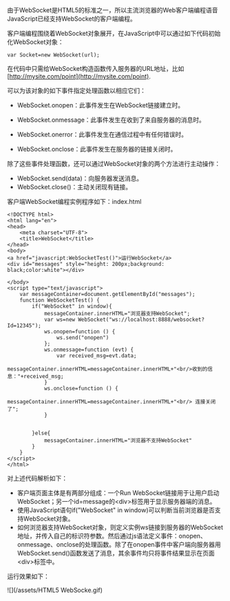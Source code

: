 由于WebSocket是HTML5的标准之一，所以主流浏览器的Web客户端编程语音JavaScript已经支持WebSocket的客户端编程。

客户端编程围绕着WebSocket对象展开，在JavaScript中可以通过如下代码初始化WebSocket对象：

```
var Socket=new WebSocket(url);
```

在代码中只需给WebSocket构造函数传入服务器的URL地址，比如[http://mysite.com/point](http://mysite.com/point).

可以为该对象的如下事件指定处理函数以相应它们：

* WebSocket.onopen：此事件发生在WebSocket链接建立时。
* WebSocket.onmessage：此事件发生在收到了来自服务器的消息时。
* WebSocket.onerror：此事件发生在通信过程中有任何错误时。

* WebSocket.onclose：此事件发生在服务器的链接关闭时。

除了这些事件处理函数，还可以通过WebSocket对象的两个方法进行主动操作：

* WebSocket.send\(data\)：向服务器发送消息。
* WebSocket.close\(\)：主动关闭现有链接。

客户端WebSocket编程实例程序如下：index.html

```
<!DOCTYPE html>
<html lang="en">
<head>
    <meta charset="UTF-8">
    <title>WebSocket</title>
</head>
<body>
<a href="javascript:WebSocketTest()">运行WebSocket</a>
<div id="messages" style="height: 200px;background: black;color:white"></div>

</body>
<script type="text/javascript">
    var messageContainer=document.getElementById("messages");
    function WebSocketTest() {
        if("WebSocket" in window){
            messageContainer.innerHTML="浏览器支持WebSocket";
            var ws=new WebSocket("ws://localhost:8888/websocket?Id=12345");
            ws.onopen=function () {
                ws.send("onopen")
            };
            ws.onmessage=function (evt) {
                var received_msg=evt.data;
                messageContainer.innerHTML=messageContainer.innerHTML+"<br/>收到的信息："+received_msg;
            }
            ws.onclose=function () {
                messageContainer.innerHTML=messageContainer.innerHTML+"<br/> 连接关闭了";
            }


        }else{
            messageContainer.innerHTML="浏览器不支持WebSocket"
        }
    }
</script>
</html>
```

对上述代码解析如下：

* 客户端页面主体是有两部分组成：一个Run WebSocket链接用于让用户启动WebSocket；另一个id=message的&lt;div&gt;标签用于显示服务器端的消息。
* 使用JavaScript语句if\("WebSocket"  in  window\)可以判断当前浏览器是否支持WebSocket对象。
* 如何浏览器支持WebSocket对象，则定义实例ws链接到服务器的WebSocket地址，并传入自己的标识符参数。然后通过js语法定义事件：onopen、onmessage、onclose的处理函数。除了在onopen事件中客户端向服务器用WebSocket.send\(\)函数发送了消息，其余事件均只将事件结果显示在页面&lt;div&gt;标签中。

运行效果如下：

![](/assets/HTML5 WebSocke.gif)

